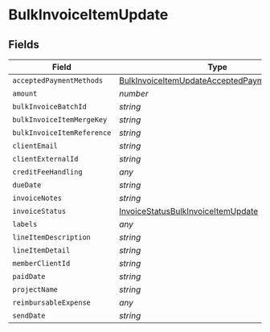 # BulkInvoiceItemUpdate


## Fields

| Field                                                                                                               | Type                                                                                                                | Required                                                                                                            | Description                                                                                                         |
| ------------------------------------------------------------------------------------------------------------------- | ------------------------------------------------------------------------------------------------------------------- | ------------------------------------------------------------------------------------------------------------------- | ------------------------------------------------------------------------------------------------------------------- |
| `acceptedPaymentMethods`                                                                                            | [BulkInvoiceItemUpdateAcceptedPaymentMethods](../../models/shared/bulkinvoiceitemupdateacceptedpaymentmethods.md)[] | :heavy_minus_sign:                                                                                                  | N/A                                                                                                                 |
| `amount`                                                                                                            | *number*                                                                                                            | :heavy_minus_sign:                                                                                                  | N/A                                                                                                                 |
| `bulkInvoiceBatchId`                                                                                                | *string*                                                                                                            | :heavy_minus_sign:                                                                                                  | N/A                                                                                                                 |
| `bulkInvoiceItemMergeKey`                                                                                           | *string*                                                                                                            | :heavy_minus_sign:                                                                                                  | N/A                                                                                                                 |
| `bulkInvoiceItemReference`                                                                                          | *string*                                                                                                            | :heavy_minus_sign:                                                                                                  | N/A                                                                                                                 |
| `clientEmail`                                                                                                       | *string*                                                                                                            | :heavy_minus_sign:                                                                                                  | N/A                                                                                                                 |
| `clientExternalId`                                                                                                  | *string*                                                                                                            | :heavy_minus_sign:                                                                                                  | N/A                                                                                                                 |
| `creditFeeHandling`                                                                                                 | *any*                                                                                                               | :heavy_minus_sign:                                                                                                  | N/A                                                                                                                 |
| `dueDate`                                                                                                           | *string*                                                                                                            | :heavy_minus_sign:                                                                                                  | N/A                                                                                                                 |
| `invoiceNotes`                                                                                                      | *string*                                                                                                            | :heavy_minus_sign:                                                                                                  | N/A                                                                                                                 |
| `invoiceStatus`                                                                                                     | [InvoiceStatusBulkInvoiceItemUpdate](../../models/shared/invoicestatusbulkinvoiceitemupdate.md)                     | :heavy_minus_sign:                                                                                                  | N/A                                                                                                                 |
| `labels`                                                                                                            | *any*                                                                                                               | :heavy_minus_sign:                                                                                                  | N/A                                                                                                                 |
| `lineItemDescription`                                                                                               | *string*                                                                                                            | :heavy_minus_sign:                                                                                                  | N/A                                                                                                                 |
| `lineItemDetail`                                                                                                    | *string*                                                                                                            | :heavy_minus_sign:                                                                                                  | N/A                                                                                                                 |
| `memberClientId`                                                                                                    | *string*                                                                                                            | :heavy_minus_sign:                                                                                                  | N/A                                                                                                                 |
| `paidDate`                                                                                                          | *string*                                                                                                            | :heavy_minus_sign:                                                                                                  | N/A                                                                                                                 |
| `projectName`                                                                                                       | *string*                                                                                                            | :heavy_minus_sign:                                                                                                  | N/A                                                                                                                 |
| `reimbursableExpense`                                                                                               | *any*                                                                                                               | :heavy_minus_sign:                                                                                                  | N/A                                                                                                                 |
| `sendDate`                                                                                                          | *string*                                                                                                            | :heavy_minus_sign:                                                                                                  | N/A                                                                                                                 |